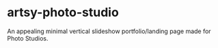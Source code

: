 # artsy-photo-studio

An appealing minimal vertical slideshow portfolio/landing page made for Photo Studios.
